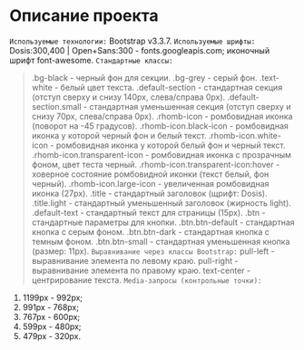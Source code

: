 # Описание проекта
`Используемые технологии:` Bootstrap v3.3.7.
`Используемые шрифты:` Dosis:300,400 | Open+Sans:300 - fonts.googleapis.com; иконочный шрифт font-awesome.
`Стандартные классы:` 
>.bg-black - черный фон для секции.
>.bg-grey - серый фон.
>.text-white - белый цвет текста.
>.default-section - стандартная секция (отступ сверху и снизу 140px, слева/справа 0px).
>.default-section.small - стандартная уменьшенная секция (отступ сверху и снизу 70px, слева/справа 0px).
>.rhomb-icon - ромбовидная иконка (поворот на -45 градусов).
>.rhomb-icon.black-icon - ромбовидная иконка у которой черный фон и белый текст.
>.rhomb-icon.white-icon - ромбовидная иконка у которой белый фон и черный текст.
>.rhomb-icon.transparent-icon - ромбовидная иконка с прозрачным фоном, цвет теста черный.
>.rhomb-icon.transparent-icon:hover - ховерное состояние ромбовидной иконки (текст белый, фон черный).
>.rhomb-icon.large-icon - увеличенная ромбовидная иконка (27px).
>.title - стандартный заголовок (щрифт: Dosis).
>.title.light - стандартный уменьшенный заголовок (жирность light).
>.default-text - стандартный текст для страницы (15px).
>.btn - стандартные параметры для кнопки.
>.btn.btn-default - стандартная кнопка с серым фоном.
>.btn.btn-dark - стандартная кнопка с темным фоном.
>.btn.btn-small - стандартная уменьшенная кнопка (размер: 11px).
`Выравнивание через классы Bootstrap:`
>pull-left - выравнивание элемента по левому краю.
>pull-right - выравнивание элемента по правому краю.
>text-center - центрирование текста.
`Media-запросы (контрольные точки):`
1. 1199px - 992px;
2. 991px - 768px;
3. 767px - 600px;
4. 599px - 480px;
5. 479px - 320px.